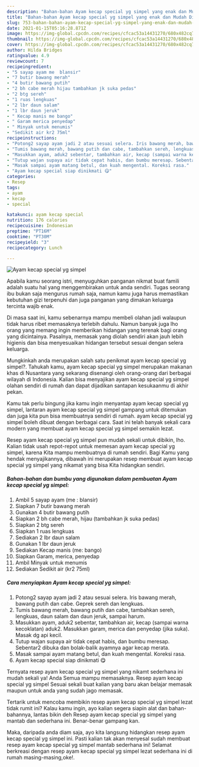 ```yaml
---
description: "Bahan-bahan Ayam kecap special yg simpel yang enak dan Mudah Dibuat"
title: "Bahan-bahan Ayam kecap special yg simpel yang enak dan Mudah Dibuat"
slug: 753-bahan-bahan-ayam-kecap-special-yg-simpel-yang-enak-dan-mudah-dibuat
date: 2021-01-15T05:16:28.871Z
image: https://img-global.cpcdn.com/recipes/cfcac53a14431270/680x482cq70/ayam-kecap-special-yg-simpel-foto-resep-utama.jpg
thumbnail: https://img-global.cpcdn.com/recipes/cfcac53a14431270/680x482cq70/ayam-kecap-special-yg-simpel-foto-resep-utama.jpg
cover: https://img-global.cpcdn.com/recipes/cfcac53a14431270/680x482cq70/ayam-kecap-special-yg-simpel-foto-resep-utama.jpg
author: Hilda Bridges
ratingvalue: 4.9
reviewcount: 7
recipeingredient:
- "5 sayap ayam me  blansir"
- "7 butir bawang merah"
- "4 butir bawang putih"
- "2 bh cabe merah hijau tambahkan jk suka pedas"
- "2 btg sereh"
- "1 ruas lengkuas"
- "2 lbr daun salam"
- "1 lbr daun jeruk"
- " Kecap manis me bango"
- " Garam merica penyedap"
- " Minyak untuk menumis"
- "Sedikit air kr2 75ml"
recipeinstructions:
- "Potong2 sayap ayam jadi 2 atau sesuai selera. Iris bawang merah, bawang putih dan cabe. Geprek sereh dan lengkuas."
- "Tumis bawang merah, bawang putih dan cabe, tambahkan sereh, lengkuas, daun salam dan daun jeruk, sampai harum."
- "Masukkan ayam, aduk2 sebentar, tambahkan air, kecap (sampai warna kecoklatan) aduk2. Masukkan garam, merica dan penyedap (jika suka). Masak dg api kecil."
- "Tutup wajan supaya air tidak cepat habis, dan bumbu meresap. Sebentar2 dibuka dan bolak-balik ayamnya agar kecap merata."
- "Masak sampai ayam matang betul, dan kuah mengental. Koreksi rasa."
- "Ayam kecap special siap dinikmati 😋"
categories:
- Resep
tags:
- ayam
- kecap
- special

katakunci: ayam kecap special 
nutrition: 176 calories
recipecuisine: Indonesian
preptime: "PT16M"
cooktime: "PT30M"
recipeyield: "3"
recipecategory: Lunch

---
```



![Ayam kecap special yg simpel](https://img-global.cpcdn.com/recipes/cfcac53a14431270/680x482cq70/ayam-kecap-special-yg-simpel-foto-resep-utama.jpg)

Apabila kamu seorang istri, menyuguhkan panganan nikmat buat famili adalah suatu hal yang menggembirakan untuk anda sendiri. Tugas seorang ibu bukan saja mengurus rumah saja, namun kamu juga harus memastikan kebutuhan gizi terpenuhi dan juga panganan yang dimakan keluarga tercinta wajib enak.

Di masa  saat ini, kamu sebenarnya mampu membeli olahan jadi walaupun tidak harus ribet memasaknya terlebih dahulu. Namun banyak juga lho orang yang memang ingin memberikan hidangan yang terenak bagi orang yang dicintainya. Pasalnya, memasak yang diolah sendiri akan jauh lebih higienis dan bisa menyesuaikan hidangan tersebut sesuai dengan selera keluarga. 



Mungkinkah anda merupakan salah satu penikmat ayam kecap special yg simpel?. Tahukah kamu, ayam kecap special yg simpel merupakan makanan khas di Nusantara yang sekarang disenangi oleh orang-orang dari berbagai wilayah di Indonesia. Kalian bisa menyajikan ayam kecap special yg simpel olahan sendiri di rumah dan dapat dijadikan santapan kesukaanmu di akhir pekan.

Kamu tak perlu bingung jika kamu ingin menyantap ayam kecap special yg simpel, lantaran ayam kecap special yg simpel gampang untuk ditemukan dan juga kita pun bisa membuatnya sendiri di rumah. ayam kecap special yg simpel boleh dibuat dengan berbagai cara. Saat ini telah banyak sekali cara modern yang membuat ayam kecap special yg simpel semakin lezat.

Resep ayam kecap special yg simpel pun mudah sekali untuk dibikin, lho. Kalian tidak usah repot-repot untuk memesan ayam kecap special yg simpel, karena Kita mampu membuatnya di rumah sendiri. Bagi Kamu yang hendak menyajikannya, dibawah ini merupakan resep membuat ayam kecap special yg simpel yang nikamat yang bisa Kita hidangkan sendiri.

<!--inarticleads1-->

##### Bahan-bahan dan bumbu yang digunakan dalam pembuatan Ayam kecap special yg simpel:

1. Ambil 5 sayap ayam (me : blansir)
1. Siapkan 7 butir bawang merah
1. Gunakan 4 butir bawang putih
1. Siapkan 2 bh cabe merah, hijau (tambahkan jk suka pedas)
1. Siapkan 2 btg sereh
1. Siapkan 1 ruas lengkuas
1. Sediakan 2 lbr daun salam
1. Gunakan 1 lbr daun jeruk
1. Sediakan  Kecap manis (me: bango)
1. Siapkan  Garam, merica, penyedap
1. Ambil  Minyak untuk menumis
1. Sediakan Sedikit air (kr2 75ml)




<!--inarticleads2-->

##### Cara menyiapkan Ayam kecap special yg simpel:

1. Potong2 sayap ayam jadi 2 atau sesuai selera. Iris bawang merah, bawang putih dan cabe. Geprek sereh dan lengkuas.
1. Tumis bawang merah, bawang putih dan cabe, tambahkan sereh, lengkuas, daun salam dan daun jeruk, sampai harum.
1. Masukkan ayam, aduk2 sebentar, tambahkan air, kecap (sampai warna kecoklatan) aduk2. Masukkan garam, merica dan penyedap (jika suka). Masak dg api kecil.
1. Tutup wajan supaya air tidak cepat habis, dan bumbu meresap. Sebentar2 dibuka dan bolak-balik ayamnya agar kecap merata.
1. Masak sampai ayam matang betul, dan kuah mengental. Koreksi rasa.
1. Ayam kecap special siap dinikmati 😋




Ternyata resep ayam kecap special yg simpel yang nikamt sederhana ini mudah sekali ya! Anda Semua mampu memasaknya. Resep ayam kecap special yg simpel Sesuai sekali buat kalian yang baru akan belajar memasak maupun untuk anda yang sudah jago memasak.

Tertarik untuk mencoba membikin resep ayam kecap special yg simpel lezat tidak rumit ini? Kalau kamu ingin, ayo kalian segera siapin alat dan bahan-bahannya, lantas bikin deh Resep ayam kecap special yg simpel yang mantab dan sederhana ini. Benar-benar gampang kan. 

Maka, daripada anda diam saja, ayo kita langsung hidangkan resep ayam kecap special yg simpel ini. Pasti kalian tak akan menyesal sudah membuat resep ayam kecap special yg simpel mantab sederhana ini! Selamat berkreasi dengan resep ayam kecap special yg simpel lezat sederhana ini di rumah masing-masing,oke!.

